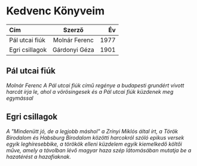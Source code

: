 # Kedvenc Könyveim
| Cím | Szerző | Év |
| :--- | :----: | ---: |
| Pál utcai fiúk | Molnár Ferenc | 1977 |
| Egri csillagok | Gárdonyi Géza | 1901 |
## Pál utcai fiúk
*Molnár Ferenc A Pál utcai fiúk című regénye a budapesti grundért vívott harcát írja le, ahol a vörösingesek és a Pál utcai fiúk küzdenek meg egymással*
## Egri csillagok
*A "Mindenütt jó, de a legjobb máshol" a Zrínyi Miklós által írt, a Török Birodalom és Habsburg Birodalom közötti harcokról szóló epikus versek egyik leghíresebbike, a törökök elleni küzdelem egyik kiemelkedő költői műve, amely a távolban lévő magyar haza szép látomásában mutatja be a hazatérést a hazafiaknak.*